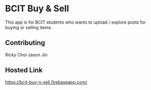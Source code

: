 # BCIT Buy & Sell

This app is for BCIT students who wants to upload / explore posts for buying or selling items.

## Contributing

Ricky Choi
Jason Jin

## Hosted Link
https://bcit-buy-n-sell.firebaseapp.com/